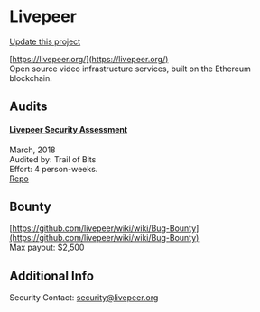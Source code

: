 
# Livepeer

[Update this project](https://github.com/ConsenSys/blockchainSecurityDB/edit/master/projects/livepeer.json)
  
[https://livepeer.org/](https://livepeer.org/)<br>
Open source video infrastructure services, built on the Ethereum blockchain.


## Audits



#### [Livepeer Security Assessment](https://github.com/trailofbits/publications/blob/master/reviews/livepeer.pdf)

March, 2018<br>
Audited by: Trail of Bits<br>Effort: 4 person-weeks.<br>
[Repo](https://github.com/livepeer/protocol/tree/master/contracts)
      

  

## Bounty

[https://github.com/livepeer/wiki/wiki/Bug-Bounty](https://github.com/livepeer/wiki/wiki/Bug-Bounty)<br>
Max payout: $2,500


## Additional Info

Security Contact: security@livepeer.org
